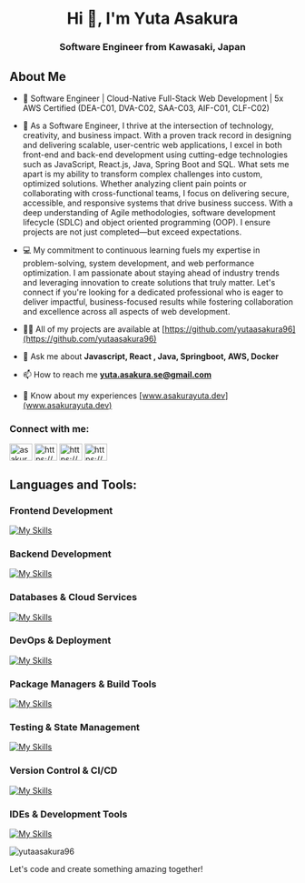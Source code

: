 <h1 align="center">Hi 👋, I'm Yuta Asakura</h1>
<h3 align="center">Software Engineer from Kawasaki, Japan</h3>

## About Me
- 🚀 Software Engineer | Cloud-Native Full-Stack Web Development | 5x AWS Certified (DEA-C01, DVA-C02, SAA-C03, AIF-C01, CLF-C02)
- 🌱 As a Software Engineer, I thrive at the intersection of technology, creativity, and business impact. With a proven track record in designing and delivering scalable, user-centric web applications, I excel in both front-end and back-end development using cutting-edge technologies such as JavaScript, React.js, Java, Spring Boot and SQL. What sets me apart is my ability to transform complex challenges into custom, optimized solutions. Whether analyzing client pain points or collaborating with cross-functional teams, I focus on delivering secure, accessible, and responsive systems that drive business success. With a deep understanding of Agile methodologies, software development lifecycle (SDLC) and object oriented programming (OOP). I ensure projects are not just completed—but exceed expectations.
  
- 💻 My commitment to continuous learning fuels my expertise in problem-solving, system development, and web performance optimization. I am passionate about staying ahead of industry trends and leveraging innovation to create solutions that truly matter. Let's connect if you're looking for a dedicated professional who is eager to deliver impactful, business-focused results while fostering collaboration and excellence across all aspects of web development.

- 👨‍💻 All of my projects are available at [https://github.com/yutaasakura96](https://github.com/yutaasakura96)

- 💬 Ask me about **Javascript, React , Java, Springboot, AWS, Docker**

- 📫 How to reach me **yuta.asakura.se@gmail.com**

- 📄 Know about my experiences [www.asakurayuta.dev](www.asakurayuta.dev)

<h3 align="left">Connect with me:</h3>
<p align="left">
<a href="https://twitter.com/asakurayuta_" target="blank"><img align="center" src="https://raw.githubusercontent.com/rahuldkjain/github-profile-readme-generator/master/src/images/icons/Social/twitter.svg" alt="asakurayuta_" height="30" width="40" /></a>
<a href="https://linkedin.com/in/https://www.linkedin.com/in/yuta-asakura/" target="blank"><img align="center" src="https://raw.githubusercontent.com/rahuldkjain/github-profile-readme-generator/master/src/images/icons/Social/linked-in-alt.svg" alt="https://www.linkedin.com/in/yuta-asakura/" height="30" width="40" /></a>
<a href="https://fb.com/https://www.facebook.com/yuta.asakura.54" target="blank"><img align="center" src="https://raw.githubusercontent.com/rahuldkjain/github-profile-readme-generator/master/src/images/icons/Social/facebook.svg" alt="https://www.facebook.com/yuta.asakura.54" height="30" width="40" /></a>
<a href="https://instagram.com/https://www.instagram.com/yutanasia/" target="blank"><img align="center" src="https://raw.githubusercontent.com/rahuldkjain/github-profile-readme-generator/master/src/images/icons/Social/instagram.svg" alt="https://www.instagram.com/yutanasia/" height="30" width="40" /></a>
</p>

<h2 align="left">Languages and Tools:</h3>

### **Frontend Development**
[![My Skills](https://skillicons.dev/icons?i=html,css,scss,js,ts,react,next,vue,nuxt,bootstrap,tailwind)](https://skillicons.dev)

### **Backend Development**
[![My Skills](https://skillicons.dev/icons?i=ruby,rails,java,spring,maven,gradle)](https://skillicons.dev)

### **Databases & Cloud Services**
[![My Skills](https://skillicons.dev/icons?i=postgres,mysql,supabase,firebase,aws)](https://skillicons.dev)

### **DevOps & Deployment**
[![My Skills](https://skillicons.dev/icons?i=docker,vercel,netlify,heroku)](https://skillicons.dev)

### **Package Managers & Build Tools**
[![My Skills](https://skillicons.dev/icons?i=npm,yarn,vite)](https://skillicons.dev)

### **Testing & State Management**
[![My Skills](https://skillicons.dev/icons?i=vitest,pinia)](https://skillicons.dev)

### **Version Control & CI/CD**
[![My Skills](https://skillicons.dev/icons?i=git,github,githubactions)](https://skillicons.dev)

### **IDEs & Development Tools**
[![My Skills](https://skillicons.dev/icons?i=vscode,idea,postman)](https://skillicons.dev)

<p><img align="center" src="https://github-readme-stats.vercel.app/api/top-langs?username=yutaasakura96&show_icons=true&locale=en&layout=compact" alt="yutaasakura96" /></p>

Let's code and create something amazing together!
